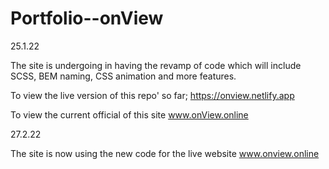 # Portfolio--onView

25.1.22

The site is undergoing in having the revamp of code which will include SCSS, BEM naming, CSS animation and more features.

To view the live version of this repo' so far; https://onview.netlify.app 

To view the current official of this site www.onView.online 

27.2.22

The site is now using the new code for the live website www.onview.online
